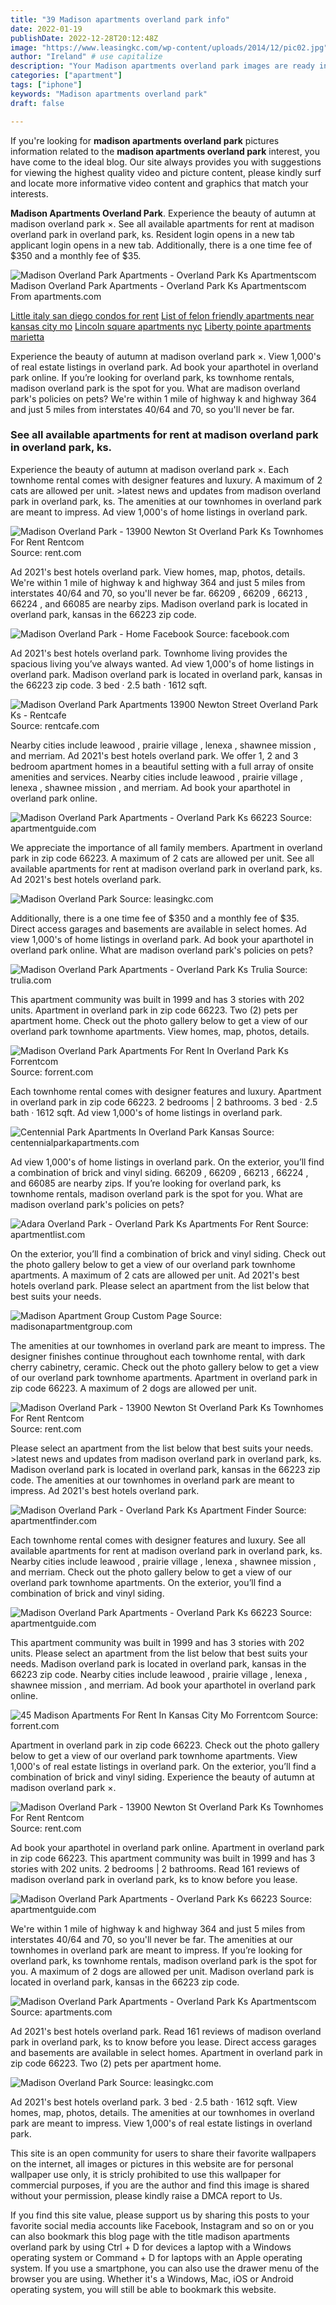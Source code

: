 ```yaml
---
title: "39 Madison apartments overland park info"
date: 2022-01-19
publishDate: 2022-12-28T20:12:48Z
image: "https://www.leasingkc.com/wp-content/uploads/2014/12/pic02.jpg"
author: "Ireland" # use capitalize
description: "Your Madison apartments overland park images are ready in this website. Madison apartments overland park are a topic that is being searched for and liked by netizens today. You can Download the Madison apartments overland park files here. Get all royalty-free photos."
categories: ["apartment"]
tags: ["iphone"]
keywords: "Madison apartments overland park"
draft: false

---
```


If you're looking for **madison apartments overland park** pictures information related to the **madison apartments overland park** interest, you have come to the ideal  blog.  Our site always  provides you with  suggestions  for viewing  the highest  quality video and picture  content, please kindly surf and locate more informative video content and graphics  that match your interests.

**Madison Apartments Overland Park**. Experience the beauty of autumn at madison overland park ×. See all available apartments for rent at madison overland park in overland park, ks. Resident login opens in a new tab applicant login opens in a new tab. Additionally, there is a one time fee of $350 and a monthly fee of $35.

![Madison Overland Park Apartments - Overland Park Ks Apartmentscom](https://images1.apartments.com/i2/_87Io9eOKFETvLVSvUcamabaWvEXzcLVjWNwac3MlcI/117/madison-overland-park-overland-park-ks-building.jpg?p=1 "Madison Overland Park Apartments - Overland Park Ks Apartmentscom")
Madison Overland Park Apartments - Overland Park Ks Apartmentscom From apartments.com

[Little italy san diego condos for rent](/little-italy-san-diego-condos-for-rent/)
[List of felon friendly apartments near kansas city mo](/list-of-felon-friendly-apartments-near-kansas-city-mo/)
[Lincoln square apartments nyc](/lincoln-square-apartments-nyc/)
[Liberty pointe apartments marietta](/liberty-pointe-apartments-marietta/)

Experience the beauty of autumn at madison overland park ×. View 1,000&#039;s of real estate listings in overland park. Ad book your aparthotel in overland park online. If you’re looking for overland park, ks townhome rentals, madison overland park is the spot for you. What are madison overland park&#039;s policies on pets? We&#039;re within 1 mile of highway k and highway 364 and just 5 miles from interstates 40/64 and 70, so you&#039;ll never be far.

### See all available apartments for rent at madison overland park in overland park, ks.

Experience the beauty of autumn at madison overland park ×. Each townhome rental comes with designer features and luxury. A maximum of 2 cats are allowed per unit. &gt;latest news and updates from madison overland park in overland park, ks. The amenities at our townhomes in overland park are meant to impress. Ad view 1,000&#039;s of home listings in overland park.


![Madison Overland Park - 13900 Newton St Overland Park Ks Townhomes For Rent Rentcom](https://rentpath-res.cloudinary.com/$img_current/t_3x2_jpg_xl/t_unpaid/1e9535bd54eb4c6e99da52bf13d17e0b "Madison Overland Park - 13900 Newton St Overland Park Ks Townhomes For Rent Rentcom")
Source: rent.com

Ad 2021&#039;s best hotels overland park. View homes, map, photos, details. We&#039;re within 1 mile of highway k and highway 364 and just 5 miles from interstates 40/64 and 70, so you&#039;ll never be far. 66209 , 66209 , 66213 , 66224 , and 66085 are nearby zips. Madison overland park is located in overland park, kansas in the 66223 zip code.

![Madison Overland Park - Home Facebook](https://lookaside.fbsbx.com/lookaside/crawler/media/?media_id=2604721899642420 "Madison Overland Park - Home Facebook")
Source: facebook.com

Ad 2021&#039;s best hotels overland park. Townhome living provides the spacious living you’ve always wanted. Ad view 1,000&#039;s of home listings in overland park. Madison overland park is located in overland park, kansas in the 66223 zip code. 3 bed · 2.5 bath · 1612 sqft.

![Madison Overland Park Apartments 13900 Newton Street Overland Park Ks - Rentcafe](https://cdngeneral.rentcafe.com/dmslivecafe/2/104865/w%20pool.jpg?width=850&amp;mode=pad&amp;bgcolor=333333&amp;quality=80 "Madison Overland Park Apartments 13900 Newton Street Overland Park Ks - Rentcafe")
Source: rentcafe.com

Nearby cities include leawood , prairie village , lenexa , shawnee mission , and merriam. Ad 2021&#039;s best hotels overland park. We offer 1, 2 and 3 bedroom apartment homes in a beautiful setting with a full array of onsite amenities and services. Nearby cities include leawood , prairie village , lenexa , shawnee mission , and merriam. Ad book your aparthotel in overland park online.

![Madison Overland Park Apartments - Overland Park Ks 66223](https://rentpath-res.cloudinary.com/$img_current/t_3x2_jpg_xl/74d65f3288573c25a34f89ea45524211 "Madison Overland Park Apartments - Overland Park Ks 66223")
Source: apartmentguide.com

We appreciate the importance of all family members. Apartment in overland park in zip code 66223. A maximum of 2 cats are allowed per unit. See all available apartments for rent at madison overland park in overland park, ks. Ad 2021&#039;s best hotels overland park.

![Madison Overland Park](https://www.leasingkc.com/wp-content/uploads/2014/12/pic04.jpg "Madison Overland Park")
Source: leasingkc.com

Additionally, there is a one time fee of $350 and a monthly fee of $35. Direct access garages and basements are available in select homes. Ad view 1,000&#039;s of home listings in overland park. Ad book your aparthotel in overland park online. What are madison overland park&#039;s policies on pets?

![Madison Overland Park Apartments - Overland Park Ks Trulia](https://www.trulia.com/pictures/thumbs_4/zillowstatic/fp/2d5a314a3b83281407c6f354788f2778-full.webp "Madison Overland Park Apartments - Overland Park Ks Trulia")
Source: trulia.com

This apartment community was built in 1999 and has 3 stories with 202 units. Apartment in overland park in zip code 66223. Two (2) pets per apartment home. Check out the photo gallery below to get a view of our overland park townhome apartments. View homes, map, photos, details.

![Madison Overland Park Apartments For Rent In Overland Park Ks Forrentcom](https://images1.forrent.com/i2/U4e-sNpjookK0r8EK2sqwGOKGNE8ivyOsfQrgO6aaXI/117/image.jpg "Madison Overland Park Apartments For Rent In Overland Park Ks Forrentcom")
Source: forrent.com

Each townhome rental comes with designer features and luxury. Apartment in overland park in zip code 66223. 2 bedrooms | 2 bathrooms. 3 bed · 2.5 bath · 1612 sqft. Ad view 1,000&#039;s of home listings in overland park.

![Centennial Park Apartments In Overland Park Kansas](https://lh3.googleusercontent.com/MVixqwKhw91GjpGBFdr6ZdEnKcHmek9vGf0tssiym_fkJxTBKQXOlQ8k-BGjgaX-jamuPX0XEgk0o9EuL8kYvdxC=s1500 "Centennial Park Apartments In Overland Park Kansas")
Source: centennialparkapartments.com

Ad view 1,000&#039;s of home listings in overland park. On the exterior, you’ll find a combination of brick and vinyl siding. 66209 , 66209 , 66213 , 66224 , and 66085 are nearby zips. If you’re looking for overland park, ks townhome rentals, madison overland park is the spot for you. What are madison overland park&#039;s policies on pets?

![Adara Overland Park - Overland Park Ks Apartments For Rent](https://res.cloudinary.com/apartmentlist/image/upload/c_fill,dpr_auto,f_auto,g_center,h_415,q_auto,w_640/0dfecb7f99a3bfac5b27cfa84faf3649.jpg "Adara Overland Park - Overland Park Ks Apartments For Rent")
Source: apartmentlist.com

On the exterior, you’ll find a combination of brick and vinyl siding. Check out the photo gallery below to get a view of our overland park townhome apartments. A maximum of 2 cats are allowed per unit. Ad 2021&#039;s best hotels overland park. Please select an apartment from the list below that best suits your needs.

![Madison Apartment Group Custom Page](https://cdngeneral.rentcafe.com//dmslivecafe/UploadedImages/6d78b94e-3956-426e-a805-03e9a09b354a.jpg "Madison Apartment Group Custom Page")
Source: madisonapartmentgroup.com

The amenities at our townhomes in overland park are meant to impress. The designer finishes continue throughout each townhome rental, with dark cherry cabinetry, ceramic. Check out the photo gallery below to get a view of our overland park townhome apartments. Apartment in overland park in zip code 66223. A maximum of 2 dogs are allowed per unit.

![Madison Overland Park - 13900 Newton St Overland Park Ks Townhomes For Rent Rentcom](https://rentpath-res.cloudinary.com/$img_current/t_3x2_jpg_xl/t_unpaid/3e02fc9ca3aca8ff0f22a1f9f235ce1f "Madison Overland Park - 13900 Newton St Overland Park Ks Townhomes For Rent Rentcom")
Source: rent.com

Please select an apartment from the list below that best suits your needs. &gt;latest news and updates from madison overland park in overland park, ks. Madison overland park is located in overland park, kansas in the 66223 zip code. The amenities at our townhomes in overland park are meant to impress. Ad 2021&#039;s best hotels overland park.

![Madison Overland Park - Overland Park Ks Apartment Finder](https://image1.apartmentfinder.com/i2/yTll_mN8Ep_QZ9RkZNvpgqzEVLZRJJlUOGjGD9BYqtI/111/madison-overland-park-overland-park-ks-kitchen.jpg "Madison Overland Park - Overland Park Ks Apartment Finder")
Source: apartmentfinder.com

Each townhome rental comes with designer features and luxury. See all available apartments for rent at madison overland park in overland park, ks. Nearby cities include leawood , prairie village , lenexa , shawnee mission , and merriam. Check out the photo gallery below to get a view of our overland park townhome apartments. On the exterior, you’ll find a combination of brick and vinyl siding.

![Madison Overland Park Apartments - Overland Park Ks 66223](https://rentpath-res.cloudinary.com/$img_current/t_3x2_jpg_xl/e1da2d8aa4acbbe1d7681177cee4e720 "Madison Overland Park Apartments - Overland Park Ks 66223")
Source: apartmentguide.com

This apartment community was built in 1999 and has 3 stories with 202 units. Please select an apartment from the list below that best suits your needs. Madison overland park is located in overland park, kansas in the 66223 zip code. Nearby cities include leawood , prairie village , lenexa , shawnee mission , and merriam. Ad book your aparthotel in overland park online.

![45 Madison Apartments For Rent In Kansas City Mo Forrentcom](https://images1.forrent.com/i2/Hy8kH2WID8qY1gcQYGobRQhX27CZtDCStMHbWf5D9H4/117/image.jpg "45 Madison Apartments For Rent In Kansas City Mo Forrentcom")
Source: forrent.com

Apartment in overland park in zip code 66223. Check out the photo gallery below to get a view of our overland park townhome apartments. View 1,000&#039;s of real estate listings in overland park. On the exterior, you’ll find a combination of brick and vinyl siding. Experience the beauty of autumn at madison overland park ×.

![Madison Overland Park - 13900 Newton St Overland Park Ks Townhomes For Rent Rentcom](https://rentpath-res.cloudinary.com/$img_current/t_3x2_jpg_xl/t_unpaid/819b21fd35e8dc2090e6eed5c5752e92 "Madison Overland Park - 13900 Newton St Overland Park Ks Townhomes For Rent Rentcom")
Source: rent.com

Ad book your aparthotel in overland park online. Apartment in overland park in zip code 66223. This apartment community was built in 1999 and has 3 stories with 202 units. 2 bedrooms | 2 bathrooms. Read 161 reviews of madison overland park in overland park, ks to know before you lease.

![Madison Overland Park Apartments - Overland Park Ks 66223](https://rentpath-res.cloudinary.com/$img_current/t_3x2_jpg_xl/d7aef0552bd0aaf168795ad2bf0010e0 "Madison Overland Park Apartments - Overland Park Ks 66223")
Source: apartmentguide.com

We&#039;re within 1 mile of highway k and highway 364 and just 5 miles from interstates 40/64 and 70, so you&#039;ll never be far. The amenities at our townhomes in overland park are meant to impress. If you’re looking for overland park, ks townhome rentals, madison overland park is the spot for you. A maximum of 2 dogs are allowed per unit. Madison overland park is located in overland park, kansas in the 66223 zip code.

![Madison Overland Park Apartments - Overland Park Ks Apartmentscom](https://images1.apartments.com/i2/_87Io9eOKFETvLVSvUcamabaWvEXzcLVjWNwac3MlcI/117/madison-overland-park-overland-park-ks-building.jpg?p=1 "Madison Overland Park Apartments - Overland Park Ks Apartmentscom")
Source: apartments.com

Ad 2021&#039;s best hotels overland park. Read 161 reviews of madison overland park in overland park, ks to know before you lease. Direct access garages and basements are available in select homes. Apartment in overland park in zip code 66223. Two (2) pets per apartment home.

![Madison Overland Park](https://www.leasingkc.com/wp-content/uploads/2014/12/pic02.jpg "Madison Overland Park")
Source: leasingkc.com

Ad 2021&#039;s best hotels overland park. 3 bed · 2.5 bath · 1612 sqft. View homes, map, photos, details. The amenities at our townhomes in overland park are meant to impress. View 1,000&#039;s of real estate listings in overland park.

This site is an open community for users to share their favorite wallpapers on the internet, all images or pictures in this website are for personal wallpaper use only, it is stricly prohibited to use this wallpaper for commercial purposes, if you are the author and find this image is shared without your permission, please kindly raise a DMCA report to Us.

If you find this site value, please support us by sharing this posts to your favorite social media accounts like Facebook, Instagram and so on or you can also bookmark this blog page with the title madison apartments overland park by using Ctrl + D for devices a laptop with a Windows operating system or Command + D for laptops with an Apple operating system. If you use a smartphone, you can also use the drawer menu of the browser you are using. Whether it's a Windows, Mac, iOS or Android operating system, you will still be able to bookmark this website.
